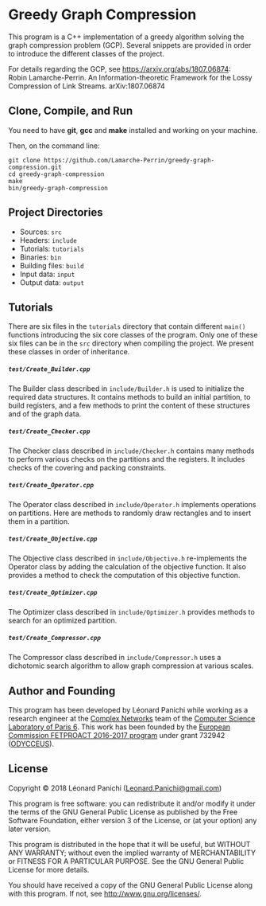 # Greedy Graph Compression

This program is a C++ implementation of a greedy algorithm solving the graph compression problem (GCP). Several snippets are provided in order to introduce the different classes of the project.

For details regarding the GCP, see <https://arxiv.org/abs/1807.06874>:  
Robin Lamarche-Perrin. An Information-theoretic Framework
for the Lossy Compression of Link Streams. arXiv:1807.06874


## Clone, Compile, and Run

You need to have **git**, **gcc** and **make** installed and working on your machine.

Then, on the command line:
```
git clone https://github.com/Lamarche-Perrin/greedy-graph-compression.git
cd greedy-graph-compression
make
bin/greedy-graph-compression
```

## Project Directories

* Sources: `src`
* Headers: `include`
* Tutorials: `tutorials`
* Binaries: `bin`
* Building files: `build`
* Input data: `input`
* Output data: `output`

## Tutorials
There are six files in the `tutorials` directory that contain different `main()` functions introducing the six core classes of the program. Only one of these six files can be in the `src` directory when compiling the project. We present these classes in order of inheritance.

##### `test/Create_Builder.cpp` 
The Builder class described in `include/Builder.h` is used to initialize the required data structures. It contains methods to build an initial partition, to build registers, and a few methods to print the content of these structures and of the graph data.

##### `test/Create_Checker.cpp`
The Checker class described in `include/Checker.h` contains many methods to perform various checks on the partitions and the registers. It includes checks of the covering and packing constraints.

##### `test/Create_Operator.cpp`
The Operator class described in `include/Operator.h` implements operations on partitions. Here are methods to randomly draw rectangles and to insert them in a partition.

##### `test/Create_Objective.cpp`
The Objective class described in `include/Objective.h` re-implements the Operator class by adding the calculation of the objective function. It also provides a method to check the computation of this objective function.

##### `test/Create_Optimizer.cpp`
The Optimizer class described in `include/Optimizer.h` provides methods to search for an optimized partition.

##### `test/Create_Compressor.cpp`
The Compressor class described in `include/Compressor.h` uses a dichotomic search algorithm to allow graph compression at various scales.


## Author and Founding

This program has been developed by Léonard Panichi while working as a research engineer at the [Complex Networks](http://www.complexnetworks.fr/) team of the [Computer Science Laboratory of Paris 6](https://www.lip6.fr/). This work has been founded by the [European Commission FETPROACT 2016-2017 program](https://ec.europa.eu/research/participants/portal/desktop/en/opportunities/h2020/calls/h2020-fetproact-2016-2017.html) under grant 732942 ([ODYCCEUS](https://www.odycceus.eu/)).


## License

Copyright © 2018 Léonard Panichi
(<Leonard.Panichi@gmail.com>)

This program is free software: you can redistribute it and/or modify it
under the terms of the GNU General Public License as published by the Free
Software Foundation, either version 3 of the License, or (at your option)
any later version.

This program is distributed in the hope that it will be useful, but WITHOUT
ANY WARRANTY; without even the implied warranty of MERCHANTABILITY or
FITNESS FOR A PARTICULAR PURPOSE. See the GNU General Public License for
more details.

You should have received a copy of the GNU General Public License along
with this program. If not, see <http://www.gnu.org/licenses/>.
